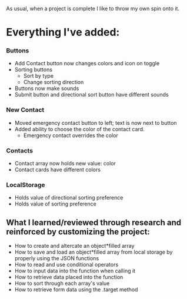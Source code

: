 

As usual, when a project is complete I like to throw my own spin onto it.

# Everything I've added:
  
### Buttons
* Add Contact button now changes colors and icon on toggle
* Sorting buttons
  * Sort by type
  * Change sorting direction
* Buttons now make sounds
* Submit button and directional sort button have different sounds
  
### New Contact
* Moved emergency contact button to left; text is now next to button
* Added ability to choose the color of the contact card.
  * Emergency contact overrides the color
  
### Contacts
* Contact array now holds new value: color
* Contact cards have different colors
  
### LocalStorage
* Holds value of directional sorting preference
* Holds value of sorting preference
  
 

 
## What I learned/reviewed through research and reinforced by customizing the project:
 
* How to create and altercate an object*filled array
* How to save and load an object*filled array from local storage by properly using the JSON functions
* How to read and use conditional operators
* How to input data into the function when calling it
* How to retrieve data placed into the function
* How to sort through each array's value
* How to retrieve form data using the .target method
 
 